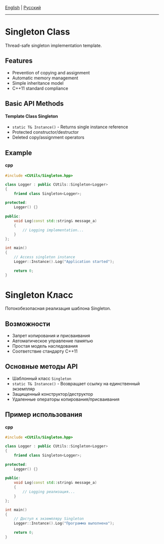 [English](#en) | [Русский](#ru)

---

<a id="en"></a>
# Singleton Class

Thread-safe singleton implementation template.

## Features
- Prevention of copying and assignment
- Automatic memory management
- Simple inheritance model
- C++11 standard compliance

## Basic API Methods
#### Template Class Singleton
- `static T& Instance()` - Returns single instance reference
- Protected constructor/destructor
- Deleted copy/assignment operators

## Example
#### cpp
```cpp
#include <CUtils/Singleton.hpp>

class Logger : public CUtils::Singleton<Logger> 
{
    friend class Singleton<Logger>;
    
protected:
    Logger() {}
    
public:
    void Log(const std::string& message_a) 
	{
        // Logging implementation...
    }
};

int main()
{
    // Access singleton instance
    Logger::Instance().Log("Application started");
    
    return 0;
}
```

<a id="ru"></a>

# Singleton Класс
Потокобезопасная реализация шаблона Singleton.

## Возможности
- Запрет копирования и присваивания
- Автоматическое управление памятью
- Простая модель наследования
- Соответствие стандарту C++11

## Основные методы API
- Шаблонный класс `Singleton`
- `static T& Instance()` - Возвращает ссылку на единственный экземпляр
- Защищенный конструктор/деструктор
- Удаленные операторы копирования/присваивания

## Пример использования
#### cpp
```cpp
#include <CUtils/Singleton.hpp>

class Logger : public CUtils::Singleton<Logger> 
{
    friend class Singleton<Logger>;
    
protected:
    Logger() {}
    
public:
    void Log(const std::string& message_a) 
	{
        // Logging реализация...
    }
};

int main()
{
    // Доступ к экземпляру Singleton
    Logger::Instance().Log("Программа выполнена");
    
    return 0;
}
```